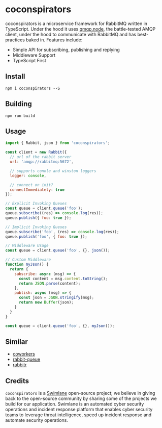 # coconspirators
coconspirators is a microservice framework for RabbitMQ written in TypeScript. Under the hood it uses 
[qmqp.node](https://github.com/squaremo/amqp.node), the battle-tested AMQP client, under the hood to communicate 
with RabbitMQ and has best-practices baked in. Features include:

- Simple API for subscribing, publishing and replying
- Middleware Support
- TypeScript First

## Install
`npm i coconspirators --S`

## Building
`npm run build`

## Usage
```javascript
import { Rabbit, json } from 'coconspirators';

const client = new Rabbit({
  // url of the rabbit server
  url: 'amqp://rabbitmq:5672',

  // supports conole and winston loggers
  logger: console,

  // connect on init?
  connectImmediately: true
});

// Explicit Invoking Queues
const queue = client.queue('foo');
queue.subscribe((res) => console.log(res));
queue.publish({ foo: true });

// Implicit Invoking Queues
queue.subscribe('foo', (res) => console.log(res));
queue.publish('foo', { foo: true });

// Middleware Usage
const queue = client.queue('foo', {}, json());

// Custom Middleware
function myJson() {
  return {
    subscribe: async (msg) => {
      const content = msg.content.toString();
      return JSON.parse(content);
    },
    publish: async (msg) => {
      const json = JSON.stringify(msg);
      return new Buffer(json);
    }
  }
}

const queue = client.queue('foo', {}, myJson());
```

## Similar
- [coworkers](https://github.com/tjmehta/coworkers)
- [rabbit-queue](https://github.com/Workable/rabbit-queue/)
- [rabbitr](https://github.com/urbanmassage/node-rabbitr)


## Credits
`coconspirators` is a [Swimlane](http://swimlane.com) open-source project; we believe in giving back to the open-source community by sharing some of the projects we build for our application. Swimlane is an automated cyber security operations and incident response platform that enables cyber security teams to leverage threat intelligence, speed up incident response and automate security operations.
